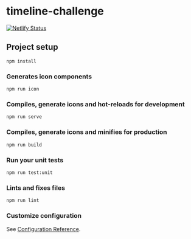 # timeline-challenge

[![Netlify Status](https://api.netlify.com/api/v1/badges/ffe56585-a8da-415f-8a2d-70dc066976b2/deploy-status)](https://app.netlify.com/sites/desafio-timeline/deploys)

## Project setup
```
npm install
```

### Generates icon components
```
npm run icon
```

### Compiles, generate icons and hot-reloads for development
```
npm run serve
```

### Compiles, generate icons and minifies for production
```
npm run build
```

### Run your unit tests
```
npm run test:unit
```

### Lints and fixes files
```
npm run lint
```

### Customize configuration
See [Configuration Reference](https://cli.vuejs.org/config/).
